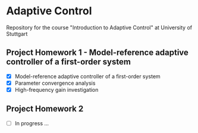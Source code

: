 # Adaptive Control
Repository for the course "Introduction to Adaptive Control" at University of Stuttgart

## Project Homework 1 - Model-reference adaptive controller of a first-order system

- [x] Model-reference adaptive controller of a first-order system
- [x] Parameter convergence analysis
- [x] High-frequency gain investigation

## Project Homework 2

- [ ] In progress ...



